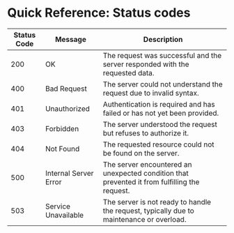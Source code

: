 # Quick Reference: Status codes

| Status Code | Message                | Description                                                                                   |
|-------------|------------------------|-----------------------------------------------------------------------------------------------|
| 200         | OK                     | The request was successful and the server responded with the requested data.                  |
| 400         | Bad Request            | The server could not understand the request due to invalid syntax.                            |
| 401         | Unauthorized           | Authentication is required and has failed or has not yet been provided.                       |
| 403         | Forbidden              | The server understood the request but refuses to authorize it.                                |
| 404         | Not Found              | The requested resource could not be found on the server.                                      |
| 500         | Internal Server Error  | The server encountered an unexpected condition that prevented it from fulfilling the request. |
| 503         | Service Unavailable    | The server is not ready to handle the request, typically due to maintenance or overload.      |
